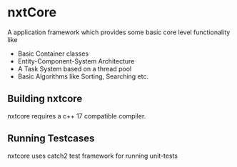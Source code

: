 # nxtCore

A application framework which provides some basic core level functionality like
* Basic Container classes
* Entity-Component-System Architecture
* A Task System based on a thread pool
* Basic Algorithms like Sorting, Searching etc.

## Building nxtcore
nxtcore requires a c++ 17 compatible compiler.


## Running Testcases
nxtcore uses catch2 test framework for running unit-tests
